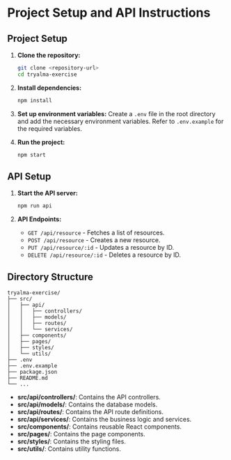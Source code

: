 # Project Setup and API Instructions

## Project Setup

1. **Clone the repository:**
   ```sh
   git clone <repository-url>
   cd tryalma-exercise
   ```

2. **Install dependencies:**
   ```sh
   npm install
   ```

3. **Set up environment variables:**
   Create a `.env` file in the root directory and add the necessary environment variables. Refer to `.env.example` for the required variables.

4. **Run the project:**
   ```sh
   npm start
   ```

## API Setup

1. **Start the API server:**
   ```sh
   npm run api
   ```

2. **API Endpoints:**
   - `GET /api/resource` - Fetches a list of resources.
   - `POST /api/resource` - Creates a new resource.
   - `PUT /api/resource/:id` - Updates a resource by ID.
   - `DELETE /api/resource/:id` - Deletes a resource by ID.

## Directory Structure

```
tryalma-exercise/
├── src/
│   ├── api/
│   │   ├── controllers/
│   │   ├── models/
│   │   ├── routes/
│   │   └── services/
│   ├── components/
│   ├── pages/
│   ├── styles/
│   └── utils/
├── .env
├── .env.example
├── package.json
├── README.md
└── ...
```

- **src/api/controllers/**: Contains the API controllers.
- **src/api/models/**: Contains the database models.
- **src/api/routes/**: Contains the API route definitions.
- **src/api/services/**: Contains the business logic and services.
- **src/components/**: Contains reusable React components.
- **src/pages/**: Contains the page components.
- **src/styles/**: Contains the styling files.
- **src/utils/**: Contains utility functions.
